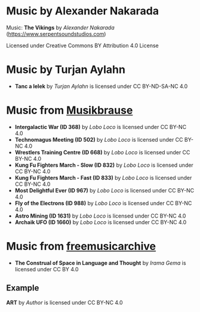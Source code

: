 # Music by Alexander Nakarada
Music: **The Vikings** by _Alexander Nakarada_ (https://www.serpentsoundstudios.com)

Licensed under Creative Commons BY Attribution 4.0 License

# Music by Turjan Aylahn
- **Tanc a lelek** by _Turjan Aylahn_ is licensed under CC BY-ND-SA-NC 4.0

# Music from [Musikbrause](https://musikbrause.de/)
- **Intergalactic War (ID 368)** by _Lobo Loco_ is licensed under CC BY-NC 4.0
- **Technomagus Meeting (ID 502)** by _Lobo Loco_ is licensed under CC BY-NC 4.0
- **Wrestlers Training Centre (ID 668)** by _Lobo Loco_ is licensed under CC BY-NC 4.0
- **Kung Fu Fighters March - Slow (ID 832)** by _Lobo Loco_ is licensed under CC BY-NC 4.0
- **Kung Fu Fighters March - Fast (ID 833)** by _Lobo Loco_ is licensed under CC BY-NC 4.0
- **Most Delightful Ever (ID 967)** by _Lobo Loco_ is licensed under CC BY-NC 4.0
- **Fly of the Electrons (ID 988)** by _Lobo Loco_ is licensed under CC BY-NC 4.0
- **Astro Mining (ID 1631)** by _Lobo Loco_ is licensed under CC BY-NC 4.0
- **Archaik UFO (ID 1660)** by _Lobo Loco_ is licensed under CC BY-NC 4.0

# Music from [freemusicarchive](https://freemusicarchive.org)
- **The Construal of Space in Language and Thought** by _Irama Gema_ is licensed under CC BY 4.0

## Example
**ART** by _Author_ is licensed under CC BY-NC 4.0
